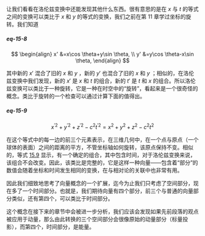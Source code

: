让我们看看在洛伦兹变换中还能发现其他什么东西。很有意思的是在 $x$ 与 $t$ 的等式之间的变换可以类比于 $x$ 和 $y$ 的等式的变换，我们之前在第 11 章学过坐标的旋转。我们知道

##### eq-15-8

$$
\begin{align}
x' &=x\cos \theta+y\sin \theta, \\
y' &=y\cos \theta-x\sin \theta,
\end{align}
$$

其中新的 $x'$ 混合了旧的 $x$ 和 $y$ ，新的 $y'$ 也混合了旧的 $x$ 和 $y$ ；相似的，在洛伦兹变换中我们发现，新的 $x'$ 是 $x$ 和 $t$ 的组合，新的 $t'$ 是 $t$ 和 $x$ 的组合。所以洛伦兹变换可以类比于一种旋转，它是一种在时空中的“旋转”，看起来是一个很奇怪的概念。类比于旋转的一个检查可以通过计算下面的值得出。

##### eq-15-9

$$x^{'2}+y^{'2}+z^{'2}-c^2t^{'2}=x^2+y^2+z^2-c^2t^2$$

在这个等式中的每一边的前三个元素表示，在三维几何中，在一个点与原点（一个球体的表面）之间的距离的平方，不管坐标轴如何旋转，该原点保持不变。相似的，等式 [15.9](/volume-1/15-the-special-theory-of-relativity/15-7-four-vectors.md#eq-15-9) 显示，有一个确定的组合，其中包含时间，对于洛伦兹变换来说，该组合不会改变。因此，该类比是完整的，它是这样一种向量——包含着“部分”的数值会随着坐标和时间发生相同的变换，在与相对论的关联中也非常有用。

因此我们细致地思考了向量概念的一个扩展，迄今为止我们只考虑了空间部分，现在多了一个时间部分。也就是，我们期待向量有四个部分，前三个与普通的向量部分类似，还有第四个，可以类比于时间部分。

这个概念在接下来的章节中会被进一步分析，我们应该会发现如果先前段落的观点被应用于动量，那么由此转换的三个空间部分会很像原始的动量部分（标量投影），而第四个，时间部分，是能量。
